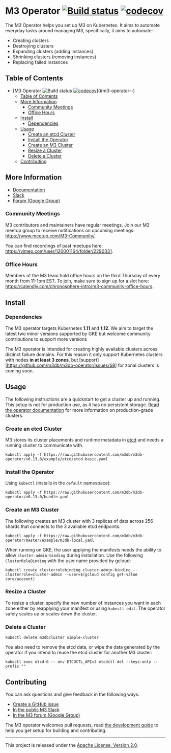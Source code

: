 # M3 Operator [![Build status](https://badge.buildkite.com/6cf88054469d7d59a584f618426dc2bd436f816daaf5000db8.svg)](https://buildkite.com/m3/m3db-operator) [![codecov](https://codecov.io/gh/m3db/m3db-operator/branch/master/graph/badge.svg)](https://codecov.io/gh/m3db/m3db-operator)

The M3 Operator helps you set up M3 on Kubernetes. It aims to automate everyday tasks around managing M3, specifically, it aims to automate:

-   Creating clusters
-   Destroying clusters
-   Expanding clusters (adding instances)
-   Shrinking clusters (removing instances)
-   Replacing failed instances

## Table of Contents

- [M3 Operator ![Build status](https://buildkite.com/m3/m3db-operator) [![codecov](https://codecov.io/gh/m3db/m3db-operator/branch/master/graph/badge.svg)](https://codecov.io/gh/m3db/m3db-operator)](#m3-operator--)
  - [Table of Contents](#table-of-contents)
  - [More Information](#more-information)
    - [Community Meetings](#community-meetings)
    - [Office Hours](#office-hours)
  - [Install](#install)
    - [Dependencies](#dependencies)
  - [Usage](#usage)
    - [Create an etcd Cluster](#create-an-etcd-cluster)
    - [Install the Operator](#install-the-operator)
    - [Create an M3 Cluster](#create-an-m3-cluster)
    - [Resize a Cluster](#resize-a-cluster)
    - [Delete a Cluster](#delete-a-cluster)
  - [Contributing](#contributing)

## More Information

-   [Documentation](https://m3db.io/docs/operator/)
-   [Slack](http://bit.ly/m3slack)
-   [Forum (Google Group)](https://groups.google.com/forum/#!forum/m3db)

### Community Meetings

M3 contributors and maintainers have regular meetings. Join our M3 meetup group to receive notifications on upcoming meetings: <https://www.meetup.com/M3-Community/>.

You can find recordings of past meetups here: <https://vimeo.com/user/120001164/folder/2290331>.

### Office Hours

Members of the M3 team hold office hours on the third Thursday of every month from 11-1pm EST. To join, make sure to sign up for a slot here: <https://calendly.com/chronosphere-intro/m3-community-office-hours>.

## Install

### Dependencies

The M3 operator targets Kubernetes **1.11** and **1.12**. We aim to target the latest two minor versions supported by GKE but welcome community contributions to support more versions

The M3 operator is intended for creating highly available clusters across distinct failure domains. For this reason it only support Kubernetes clusters with nodes **in at least 3 zones**, but [support][https://github.com/m3db/m3db-operator/issues/68] for zonal clusters is coming soon.

## Usage

The following instructions are a quickstart to get a cluster up and running. This setup is not for production use, as it has no persistent storage. [Read the operator documentation](https://m3db.io/docs/operator/) for more information on production-grade clusters.

### Create an etcd Cluster

M3 stores its cluster placements and runtime metadata in [etcd](https://etcd.io/) and needs a running cluster to communicate with.

```shell
kubectl apply -f https://raw.githubusercontent.com/m3db/m3db-operator/v0.13.0/example/etcd/etcd-basic.yaml
```

### Install the Operator

Using `kubectl` (installs in the `default` namespace):

```shell
kubectl apply -f https://raw.githubusercontent.com/m3db/m3db-operator/v0.13.0/bundle.yaml
```

### Create an M3 Cluster

The following creates an M3 cluster with 3 replicas of data across 256 shards that connects to the 3 available etcd endpoints.

```shell
kubectl apply -f https://raw.githubusercontent.com/m3db/m3db-operator/master/example/m3db-local.yaml
```

When running on GKE, the user applying the manifests needs the ability to allow `cluster-admin-binding` during installation. Use the following `ClusterRoleBinding` with the user name provided by gcloud:

```shell
kubectl create clusterrolebinding cluster-admin-binding --clusterrole=cluster-admin --user=$(gcloud config get-value core/account)
```

### Resize a Cluster

To resize a cluster, specify the new number of instances you want in each zone either by reapplying your manifest or using `kubectl edit`. The operator safely scales up or scales down the cluster.

### Delete a Cluster

```shell
kubectl delete m3dbcluster simple-cluster
```

You also need to remove the etcd data, or wipe the data generated by the operator if you intend to reuse the etcd cluster for another M3 cluster:

```shell
kubectl exec etcd-0 -- env ETCDCTL_API=3 etcdctl del --keys-only --prefix ""
```

## Contributing

You can ask questions and give feedback in the following ways:

-   [Create a GitHub issue](https://github.com/m3db/m3db-operator/issues)
-   [In the public M3 Slack](http://bit.ly/m3slack)
-   [In the M3 forum (Google Group)](https://groups.google.com/forum/#!forum/m3db)

The M3 operator welcomes pull requests, read [the development guide](CONTRIBUTING.md) to help you get setup for building and contributing.

* * *

This project is released under the [Apache License, Version 2.0](https://github.com/m3db/m3/blob/master/LICENSE).